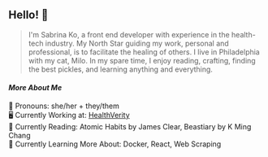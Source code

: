 ## Hello! 👋

> I'm Sabrina Ko, a front end developer with experience in the health-tech industry. My North Star guiding my work, personal and professional, is to facilitate the healing of others. I live in Philadelphia with my cat, Milo. In my spare time, I enjoy reading, crafting, finding the best pickles, and learning anything and everything.

#### *More About Me*  
💖 Pronouns: she/her + they/them  
🖥 Currently Working at: [HealthVerity](https://healthverity.com/)  
📖 Currently Reading: Atomic Habits by James Clear, Beastiary by K Ming Chang  
🌱 Currently Learning More About: Docker, React, Web Scraping
